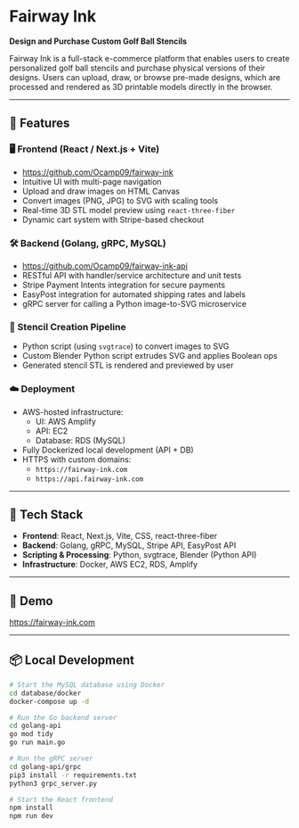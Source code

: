 # Fairway Ink

**Design and Purchase Custom Golf Ball Stencils**

Fairway Ink is a full-stack e-commerce platform that enables users to create personalized golf ball stencils and purchase physical versions of their designs. Users can upload, draw, or browse pre-made designs, which are processed and rendered as 3D printable models directly in the browser.

---

## 🌟 Features

### 🖥 Frontend (React / Next.js + Vite)
- https://github.com/Ocamp09/fairway-ink
- Intuitive UI with multi-page navigation
- Upload and draw images on HTML Canvas
- Convert images (PNG, JPG) to SVG with scaling tools
- Real-time 3D STL model preview using `react-three-fiber`
- Dynamic cart system with Stripe-based checkout

### 🛠 Backend (Golang, gRPC, MySQL)
- https://github.com/Ocamp09/fairway-ink-api
- RESTful API with handler/service architecture and unit tests
- Stripe Payment Intents integration for secure payments
- EasyPost integration for automated shipping rates and labels
- gRPC server for calling a Python image-to-SVG microservice

### 🧩 Stencil Creation Pipeline
- Python script (using `svgtrace`) to convert images to SVG
- Custom Blender Python script extrudes SVG and applies Boolean ops
- Generated stencil STL is rendered and previewed by user

### ☁️ Deployment
- AWS-hosted infrastructure:
  - UI: AWS Amplify
  - API: EC2
  - Database: RDS (MySQL)
- Fully Dockerized local development (API + DB)
- HTTPS with custom domains:
  - `https://fairway-ink.com`
  - `https://api.fairway-ink.com`

---

## 🚀 Tech Stack

- **Frontend**: React, Next.js, Vite, CSS, react-three-fiber
- **Backend**: Golang, gRPC, MySQL, Stripe API, EasyPost API
- **Scripting & Processing**: Python, svgtrace, Blender (Python API)
- **Infrastructure**: Docker, AWS EC2, RDS, Amplify

---

## 📸 Demo
https://fairway-ink.com

---

## 📦 Local Development

```bash
# Start the MySQL database using Docker
cd database/docker
docker-compose up -d

# Run the Go backend server
cd golang-api
go mod tidy
go run main.go

# Run the gRPC server
cd golang-api/grpc
pip3 install -r requirements.txt
python3 grpc_server.py

# Start the React frontend
npm install
npm run dev

